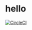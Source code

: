 # hello
[![CircleCI](https://dl.circleci.com/status-badge/img/gh/mithragk22/hello/tree/main.svg?style=svg)](https://dl.circleci.com/status-badge/redirect/gh/mithragk22/hello/tree/main)